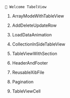     
    👋 Welcome TabelView 

1. ArrayModeWithTableView

2. AddDeleteUpdateRow

3. LoadDataAnimation

4. CollectionInSideTableView

5. TableViewWithSection

6. HeaderAndFooter

7. ReusableXibFile

8. Pagination

9. TableViewCell
